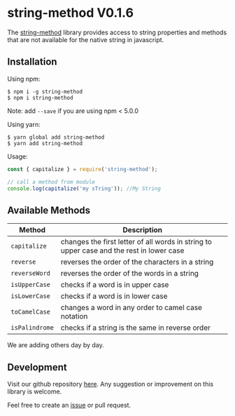 # string-method V0.1.6

The [string-method](https://github.com/oreste-abizera/string-method) library provides access to string properties and methods that are not available for the native string in javascript.

## Installation

Using npm:

```shell
$ npm i -g string-method
$ npm i string-method
```

Note: add `--save` if you are using npm < 5.0.0

Using yarn:

```shell
$ yarn global add string-method
$ yarn add string-method
```

Usage:

```js
const { capitalize } = require('string-method');

// call a method from module
console.log(capitalize('my sTring')); //My String
```

## Available Methods

| Method         | Description                                                                              |
| -------------- | ---------------------------------------------------------------------------------------- |
| `capitalize`   | changes the first letter of all words in string to upper case and the rest in lower case |
| `reverse`      | reverses the order of the characters in a string                                         |
| `reverseWord`  | reverses the order of the words in a string                                              |
| `isUpperCase`  | checks if a word is in upper case                                                        |
| `isLowerCase`  | checks if a word is in lower case                                                        |
| `toCamelCase`  | changes a word in any order to camel case notation                                       |
| `isPalindrome` | checks if a string is the same in reverse order                                          |

We are adding others day by day.

## Development

Visit our github repository [here](https://github.com/oreste-abizera/string-method). Any suggestion or improvement on this library is welcome.

Feel free to create an [issue](https://github.com/oreste-abizera/string-method/issues) or pull request.
